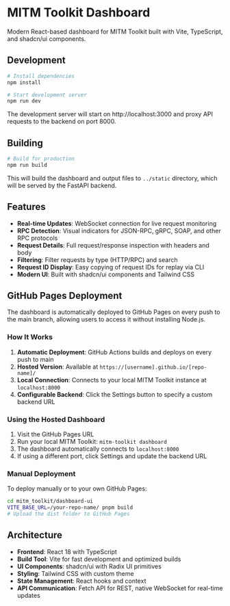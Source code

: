 # MITM Toolkit Dashboard

Modern React-based dashboard for MITM Toolkit built with Vite, TypeScript, and shadcn/ui components.

## Development

```bash
# Install dependencies
npm install

# Start development server
npm run dev
```

The development server will start on http://localhost:3000 and proxy API requests to the backend on port 8000.

## Building

```bash
# Build for production
npm run build
```

This will build the dashboard and output files to `../static` directory, which will be served by the FastAPI backend.

## Features

- **Real-time Updates**: WebSocket connection for live request monitoring
- **RPC Detection**: Visual indicators for JSON-RPC, gRPC, SOAP, and other RPC protocols
- **Request Details**: Full request/response inspection with headers and body
- **Filtering**: Filter requests by type (HTTP/RPC) and search
- **Request ID Display**: Easy copying of request IDs for replay via CLI
- **Modern UI**: Built with shadcn/ui components and Tailwind CSS

## GitHub Pages Deployment

The dashboard is automatically deployed to GitHub Pages on every push to the main branch, allowing users to access it without installing Node.js.

### How It Works

1. **Automatic Deployment**: GitHub Actions builds and deploys on every push to main
2. **Hosted Version**: Available at `https://[username].github.io/[repo-name]/`
3. **Local Connection**: Connects to your local MITM Toolkit instance at `localhost:8000`
4. **Configurable Backend**: Click the Settings button to specify a custom backend URL

### Using the Hosted Dashboard

1. Visit the GitHub Pages URL
2. Run your local MITM Toolkit: `mitm-toolkit dashboard`
3. The dashboard automatically connects to `localhost:8000`
4. If using a different port, click Settings and update the backend URL

### Manual Deployment

To deploy manually or to your own GitHub Pages:

```bash
cd mitm_toolkit/dashboard-ui
VITE_BASE_URL=/your-repo-name/ pnpm build
# Upload the dist folder to GitHub Pages
```

## Architecture

- **Frontend**: React 18 with TypeScript
- **Build Tool**: Vite for fast development and optimized builds
- **UI Components**: shadcn/ui with Radix UI primitives
- **Styling**: Tailwind CSS with custom theme
- **State Management**: React hooks and context
- **API Communication**: Fetch API for REST, native WebSocket for real-time updates